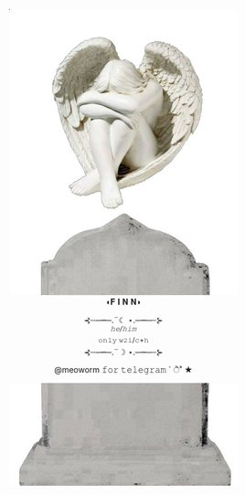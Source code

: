 <p align="center"
<br> <img width="400" src="https://github.com/meoworm/meoworm/blob/main/angel.jpg" 
            
<p align="center"
<br> <img width="400" src="https://github.com/meoworm/meoworm/blob/main/начало.jpg"
<p
                 
<br> ◖𝐅 𝐈 𝐍 𝐍◗
</p> 

<p align="center"
<br>⊰┄─┉─.¨☾ ⋆.─┉─┄⊱
<br><sup><i>𝚑𝚎/𝚑𝚒𝚖</i></sup>
<br> <sup>𝚘𝚗𝚕𝚢 𝚠𝟸𝚒/𝚌+𝚑</sup>
<br>⊰┄─┉─.¨☽ ⋆.─┉─┄⊱

<p align="center"
<br> @meoworm 𝚏𝚘𝚛 𝚝𝚎𝚕𝚎𝚐𝚛𝚊𝚖 ` ੈ˚ ★
<p align="center"
<br> <img width="400" src="https://github.com/meoworm/meoworm/blob/main/конец.jpg"

